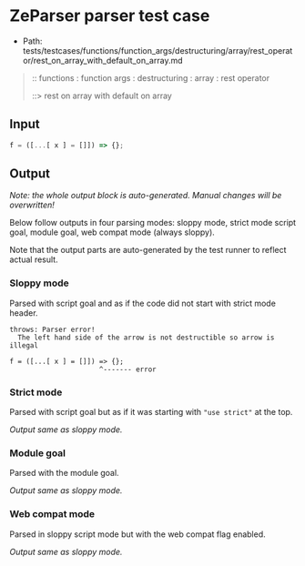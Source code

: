 # ZeParser parser test case

- Path: tests/testcases/functions/function_args/destructuring/array/rest_operator/rest_on_array_with_default_on_array.md

> :: functions : function args : destructuring : array : rest operator
>
> ::> rest on array with default on array

## Input

`````js
f = ([...[ x ] = []]) => {};
`````

## Output

_Note: the whole output block is auto-generated. Manual changes will be overwritten!_

Below follow outputs in four parsing modes: sloppy mode, strict mode script goal, module goal, web compat mode (always sloppy).

Note that the output parts are auto-generated by the test runner to reflect actual result.

### Sloppy mode

Parsed with script goal and as if the code did not start with strict mode header.

`````
throws: Parser error!
  The left hand side of the arrow is not destructible so arrow is illegal

f = ([...[ x ] = []]) => {};
                      ^------- error
`````

### Strict mode

Parsed with script goal but as if it was starting with `"use strict"` at the top.

_Output same as sloppy mode._

### Module goal

Parsed with the module goal.

_Output same as sloppy mode._

### Web compat mode

Parsed in sloppy script mode but with the web compat flag enabled.

_Output same as sloppy mode._

